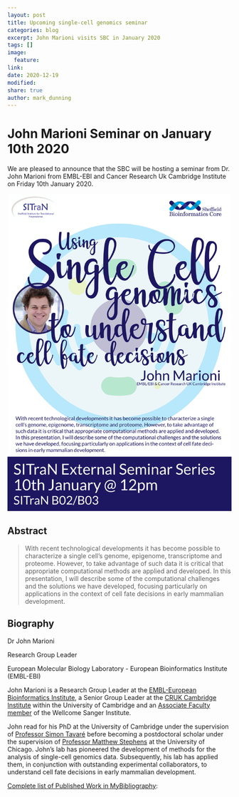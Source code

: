 ```yaml
---
layout: post
title: Upcoming single-cell genomics seminar
categories: blog
excerpt: John Marioni visits SBC in January 2020
tags: []
image:
  feature:
link:
date: 2020-12-19
modified:
share: true
author: mark_dunning
---
```


# John Marioni Seminar on January 10th 2020

We are pleased to announce that the SBC will be hosting a seminar from Dr. John Marioni from EMBL-EBI and Cancer Research Uk Cambridge Institute on Friday 10th January 2020.

![](/images/john_marioni_talk.png)

## Abstract

> With recent technological developments it has become possible to characterize a single cell’s genome, epigenome, transcriptome and proteome. However, to take advantage of such data it is critical that appropriate computational methods are applied and developed. In this presentation, I will describe some of the computational challenges and the solutions we have developed, focusing particularly on applications in the context of cell fate decisions in early mammalian development.

## Biography

Dr John Marioni

Research Group Leader 

European Molecular Biology Laboratory - European Bioinformatics Institute (EMBL-EBI)

John Marioni is a Research Group Leader at the [EMBL-European Bioinformatics Institute](https://www.ebi.ac.uk/research/marioni), a Senior Group Leader at the [CRUK Cambridge Institute](https://www.cruk.cam.ac.uk/research-groups/marioni-group) within the University of Cambridge and an [Associate Faculty member](https://www.sanger.ac.uk/people/directory/marioni-john) of the Wellcome Sanger Institute.

John read for his PhD at the University of Cambridge under the supervision of [Professor Simon Tavaré](http://www.damtp.cam.ac.uk/user/st321/CRUK_CI.html) before becoming a postdoctoral scholar under the supervision of [Professor Matthew Stephens](https://stat.uchicago.edu/people/profile/matthew-stephens/) at the University of Chicago. John’s lab has pioneered the development of methods for the analysis of single-cell genomics data. Subsequently, his lab has applied them, in conjunction with outstanding experimental collaborators, to understand cell fate decisions in early mammalian development.

[Complete list of Published Work in MyBibliography](https://www.ebi.ac.uk/research/marioni/publications): 